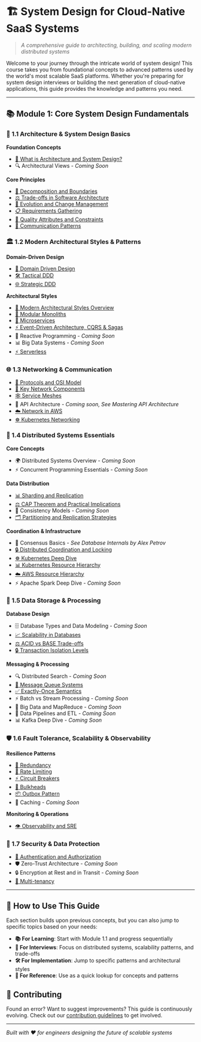# 🏗️ System Design for Cloud-Native SaaS Systems

> *A comprehensive guide to architecting, building, and scaling modern distributed systems*

Welcome to your journey through the intricate world of system design! This course takes you from foundational concepts to advanced patterns used by the world's most scalable SaaS platforms. Whether you're preparing for system design interviews or building the next generation of cloud-native applications, this guide provides the knowledge and patterns you need.

---

## 📚 Module 1: Core System Design Fundamentals

### 🎯 1.1 Architecture & System Design Basics

**Foundation Concepts**
- [📖 What is Architecture and System Design?](1.1_architecture_basics/what_is_architecture_system_design.md)
- 🔍 Architectural Views *- Coming Soon*

**Core Principles**
- [🔧 Decomposition and Boundaries](1.1_architecture_basics/decomposition_boundaries.md)
- [⚖️ Trade-offs in Software Architecture](1.1_architecture_basics/architecture_tradeoffs.md)
- [🔄 Evolution and Change Management](1.1_architecture_basics/evolution_change_management.md)
- [📋 Requirements Gathering](1.1_architecture_basics/requirements.md)
- [🎯 Quality Attributes and Constraints](1.1_architecture_basics/quality_attributes_constraints.md)
- [💬 Communication Patterns](1.1_architecture_basics/communication_patterns.md)

### 🏛️ 1.2 Modern Architectural Styles & Patterns

**Domain-Driven Design**
- [🎯 Domain Driven Design](1.2_architectural_patterns/DDD.md)
- [🛠️ Tactical DDD](1.2_architectural_patterns/tactical_ddd.md)
- [🌐 Strategic DDD](1.2_architectural_patterns/strategic_ddd.md)

**Architectural Styles**
- [🔄 Modern Architectural Styles Overview](1.2_architectural_patterns/modern_architectural_styles.md)
- [🏢 Modular Monoliths](1.2_architectural_patterns/modular_monoliths.md)
- [🔀 Microservices](1.2_architectural_patterns/microservices.md)
- [⚡ Event-Driven Architecture, CQRS & Sagas](1.2_architectural_patterns/eda.md)
- 🌊 Reactive Programming *- Coming Soon*
- 📊 Big Data Systems *- Coming Soon*
- [⚡ Serverless](1.2_architectural_patterns/serverless.md)

### 🌐 1.3 Networking & Communication

- [📡 Protocols and OSI Model](1.3_network_and_communication/protocols_osi_model.md)
- [🔧 Key Network Components](1.3_network_and_communication/network_components.md)
- [🕸️ Service Meshes](1.3_network_and_communication/service_meshes.md)
- 🚀 API Architecture *- Coming soon, See Mastering API Architecture*
- [☁️ Network in AWS](1.3_network_and_communication/network_aws.md)
- [☸️ Kubernetes Networking](1.3_network_and_communication/kubernetes_networking.md)

### 🔗 1.4 Distributed Systems Essentials

**Core Concepts**
- 🌍 Distributed Systems Overview *- Coming Soon*
- ⚡ Concurrent Programming Essentials *- Coming Soon*

**Data Distribution**
- [📊 Sharding and Replication](1.4_distributed_systems/sharding_replication.md)
- [⚖️ CAP Theorem and Practical Implications](1.4_distributed_systems/cap.md)
- 🔄 Consistency Models *- Coming Soon*
- [🗂️ Partitioning and Replication Strategies](1.4_distributed_systems/DBs.md)

**Coordination & Infrastructure**
- 🤝 Consensus Basics *- See Database Internals by Alex Petrov*
- [🔒 Distributed Coordination and Locking](1.4_distributed_systems/Locks.md)
- [☸️ Kubernetes Deep Dive](1.4_distributed_systems/kubernetes_architecture.md)
- [📊 Kubernetes Resource Hierarchy](1.4_distributed_systems/kubernetes_resource_hierarchy_guide.md)
- [☁️ AWS Resource Hierarchy](1.4_distributed_systems/aws_resource_hierarchy_guide.md)
- ⚡ Apache Spark Deep Dive *- Coming Soon*

### 💾 1.5 Data Storage & Processing

**Database Design**
- 🗄️ Database Types and Data Modeling *- Coming Soon*
- [📈 Scalability in Databases](1.5_data_storage/scalability_db.md)
- [⚖️ ACID vs BASE Trade-offs](1.5_data_storage/acid_base.md)
- [🔒 Transaction Isolation Levels](1.5_data_storage/isolation_levels.md)

**Messaging & Processing**
- 🔍 Distributed Search *- Coming Soon*
- [📨 Message Queue Systems](1.5_data_storage/message_brokers.md)
- [✅ Exactly-Once Semantics](1.5_data_storage/exactly_once.md)
- ⚡ Batch vs Stream Processing *- Coming Soon*
- 🐘 Big Data and MapReduce *- Coming Soon*
- 🔄 Data Pipelines and ETL *- Coming Soon*
- 📊 Kafka Deep Dive *- Coming Soon*

### 🛡️ 1.6 Fault Tolerance, Scalability & Observability

**Resilience Patterns**
- [🔄 Redundancy](1.6_fault_tolerance/redundancy.md)
- [🚦 Rate Limiting](1.6_fault_tolerance/rate_limiting.md)
- [⚡ Circuit Breakers](1.6_fault_tolerance/circuit_breakers.md)
- [🚧 Bulkheads](1.6_fault_tolerance/bulkheads.md)
- [📦 Outbox Pattern](1.6_fault_tolerance/outbox_pattern.md)
- 💾 Caching *- Coming Soon*

**Monitoring & Operations**
- [👁️ Observability and SRE](1.6_fault_tolerance/observability_and_sre.md)

### 🔐 1.7 Security & Data Protection

- [🔑 Authentication and Authorization](1.7_security_and_data_protection/auth.md)
- 🛡️ Zero-Trust Architecture *- Coming Soon*
- 🔒 Encryption at Rest and in Transit *- Coming Soon*
- [🏢 Multi-tenancy](1.7_security_and_data_protection/multitenancy.md)

---

## 🚀 How to Use This Guide

Each section builds upon previous concepts, but you can also jump to specific topics based on your needs:

- **📚 For Learning**: Start with Module 1.1 and progress sequentially
- **🎯 For Interviews**: Focus on distributed systems, scalability patterns, and trade-offs
- **🛠️ For Implementation**: Jump to specific patterns and architectural styles
- **📖 For Reference**: Use as a quick lookup for concepts and patterns

## 🤝 Contributing

Found an error? Want to suggest improvements? This guide is continuously evolving. Check out our [contribution guidelines](CONTRIBUTING.md) to get involved.

---

*Built with ❤️ for engineers designing the future of scalable systems*